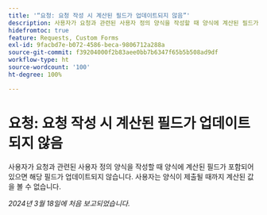 ```yaml
---
title: '“요청: 요청 작성 시 계산된 필드가 업데이트되지 않음”'
description: 사용자가 요청과 관련된 사용자 정의 양식을 작성할 때 양식에 계산된 필드가 포함되어 있으면 해당 필드가 업데이트되지 않습니다. 사용자는 양식이 제출될 때까지 계산된 값을 볼 수 없습니다.
hidefromtoc: true
feature: Requests, Custom Forms
exl-id: 9facbd7e-b072-4586-beca-9806712a288a
source-git-commit: f39204000f2b83aee0bb7b6347f65b5b508ad9df
workflow-type: ht
source-wordcount: '100'
ht-degree: 100%

---
```


# 요청: 요청 작성 시 계산된 필드가 업데이트되지 않음

사용자가 요청과 관련된 사용자 정의 양식을 작성할 때 양식에 계산된 필드가 포함되어 있으면 해당 필드가 업데이트되지 않습니다. 사용자는 양식이 제출될 때까지 계산된 값을 볼 수 없습니다.

_2024년 3월 18일에 처음 보고되었습니다._

